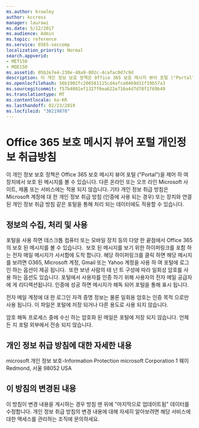 ```yaml
---
ms.author: krowley
author: kccross
manager: laurawi
ms.date: 5/12/2017
ms.audience: Admin
ms.topic: reference
ms.service: O365-seccomp
localization_priority: Normal
search.appverid:
- MET150
- MOE150
ms.assetid: 05b2e7e4-230e-48a9-802c-4cafac0d7c9d
description: 이 개인 정보 보호 정책은 Office 365 보호 메시지 뷰어 포털 ("Portal")을 제어 하 여 장치에서 보호 된 메시지를 볼 수 있습니다. 다른 온라인 또는 오프 라인 Microsoft 사이트, 제품 또는 서비스에는 적용 되지 않습니다. 기타 개인 정보 취급 방침은 Microsoft 계정에 대 한 개인 정보 취급 방침 (인증에 사용 되는 경우) 또는 장치와 연결 된 개인 정보 취급 방침 같은 포털을 통해 처리 되는 데이터에도 적용할 수 있습니다.
ms.openlocfilehash: 56b1902fc206581115cd4afce0469d11f19b57a3
ms.sourcegitcommit: f57b4001ef1327f0ea622e716a4d7d78f1769b49
ms.translationtype: MT
ms.contentlocale: ko-KR
ms.lasthandoff: 02/23/2019
ms.locfileid: "30219878"
---
```

# <a name="office-365-protected-message-viewer-portal-privacy-statement"></a>Office 365 보호 메시지 뷰어 포털 개인정보 취급방침

이 개인 정보 보호 정책은 Office 365 보호 메시지 뷰어 포털 ("Portal")을 제어 하 여 장치에서 보호 된 메시지를 볼 수 있습니다. 다른 온라인 또는 오프 라인 Microsoft 사이트, 제품 또는 서비스에는 적용 되지 않습니다. 기타 개인 정보 취급 방침은 Microsoft 계정에 대 한 개인 정보 취급 방침 (인증에 사용 되는 경우) 또는 장치와 연결 된 개인 정보 취급 방침 같은 포털을 통해 처리 되는 데이터에도 적용할 수 있습니다.

## <a name="collection-processing-and-use-of-your-information"></a>정보의 수집, 처리 및 사용

포털을 사용 하면 데스크톱 컴퓨터 또는 모바일 장치 등의 다양 한 끝점에서 Office 365의 보호 된 메시지를 볼 수 있습니다.  보호 된 메시지를 보기 위한 하이퍼링크를 포함 하는 전자 메일 메시지가 사서함에 도착 합니다. 해당 하이퍼링크를 클릭 하면 해당 메시지를 보려면 O365, Microsoft 계정, Gmail 또는 Yahoo 계정을 사용 하 여 포털에 로그인 하는 옵션이 제공 됩니다.  또한 보낸 사람의 테 넌 트 구성에 따라 일회성 암호를 사용 하는 옵션도 있습니다. 포털에서 사용자를 인증 하기 위해 사용자의 전자 메일 공급자에 게 리디렉션됩니다. 인증에 성공 하면 메시지가 해독 되어 포털을 통해 표시 됩니다.

전자 메일 계정에 대 한 로그인 자격 증명 정보는 물론 일회용 암호는 인증 목적 으로만 사용 됩니다. 이 파일은 포털에 저장 되거나 다른 용도로 사용 되지 않습니다.

암호 해독 프로세스 중에 수신 하는 암호화 된 메일은 포털에 저장 되지 않습니다. 언제 든 지 포털 외부에서 전송 되지 않습니다.

## <a name="for-more-information-about-privacy"></a>개인 정보 취급 방침에 대한 자세한 내용

microsoft 개인 정보 보호-Information Protection microsoft Corporation 1 웨이 Redmond, 서울 98052 USA

##     <a name="changes-to-this-statement"></a>이 방침의 변경된 내용

이 방침이 변경 내용을 게시하는 경우 방침 맨 위에 "마지막으로 업데이트됨" 데이터를 수정합니다. 개인 정보 취급 방침의 변경 내용에 대해 자세히 알아보려면 해당 서비스에 대한 액세스를 관리하는 조직에 문의하세요.


